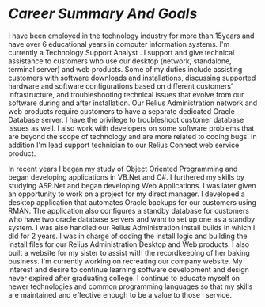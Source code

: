 # **_Career Summary And Goals_**

I have been employed in the technology industry for more than 15years and have over 6 educational years in computer information systems. I'm currently a Technology Support Analyst . I support and give technical assistance to customers who use our desktop (network, standalone, terminal server) and web products. Some of my duties include assisting customers with software downloads and installations, discussing supported hardware and software configurations based on different customers' infrastructure, and troubleshooting technical issues that evolve from our software during and after installation. Our Relius Administration network and web products require customers to have a separate dedicated Oracle Database server. I have the privilege to troubleshoot customer database issues as well. I also work with developers on some software problems that are beyond the scope of technology and are more related to coding bugs. In addition I'm lead support technician to our Relius Connect web service product.

In recent years I began my study of Object Oriented Programming and began developing applications in VB.Net and C#. I furthered my skills by studying ASP.Net and began developing Web Applications. I was later given an opportunity to work on a project for my direct manager. I developed a desktop application that automates Oracle backups for our customers using RMAN. The application also configures a standby database for customers who have two oracle database servers and want to set up one as a standby system. I was also handled our Relius Administration install builds in which I did for 2 years. I was in charge of coding the install logic and building the install files for our Relius Administration Desktop and Web products. I also built a website for my sister to assist with the recordkeeping of her baking business. I'm currently working on recreating our company website. My interest and desire to continue learning software development and design never expired after graduating college. I continue to educate myself on newer technologies and common programming languages so that my skills are maintained and effective enough to be a value to those I service.

 
